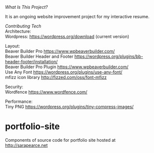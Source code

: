 <em>What Is This Project?</em> <br>

It is an ongoing website improvement project for my interactive resume.

<em>Contributing Tech</em> <br>
Architecture: <br>
Wordpress: https://wordpress.org/download (current version)<br>

Layout: <br>
Beaver Builder Pro https://www.wpbeaverbuilder.com/ <br>
Beaver Builder Header and Footer https://wordpress.org/plugins/bb-header-footer/installation/ <br>
Beaver Builder Pro Plugin https://www.wpbeaverbuilder.com/ <br>
Use Any Font https://wordpress.org/plugins/use-any-font/ <br>
mfizz icon library http://fizzed.com/oss/font-mfizz <br>

Security: <br>
Wordfence https://www.wordfence.com/ <br>

Performance: <br>
Tiny PNG https://wordpress.org/plugins/tiny-compress-images/ <br> 

# portfolio-site
Components of source code for portfolio site hosted at http://sarapearce.net

